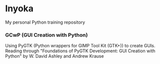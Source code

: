 Inyoka
====================

My personal Python training repository

### GCwP (GUI Creation with Python)

Using PyGTK (Python wrappers for GIMP Tool Kit (GTK+)) to create GUIs. Reading through "Foundations of PyGTK Development: GUI Creation with Python" by W. David Ashley and Andrew Krause

 


